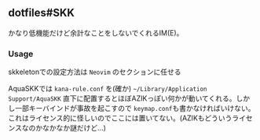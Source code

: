 ## dotfiles\#SKK

かなり低機能だけど余計なことをしないでくれるIM(E)。

### Usage
skkeletonでの設定方法は `Neovim` のセクションに任せる

AquaSKKでは `kana-rule.conf` を(確か) `~/Library/Application Support/AquaSKK` 直下に配置するとほぼAZIKっぽい何かが動いてくれる。しかし一部キーバインドが事故を起こすので `keymap.conf`も書かなければいけない。
これはライセンス的に怪しいのでここには置いてない。(AZIKもどういうライセンスなのかなかなか謎だけど...)
